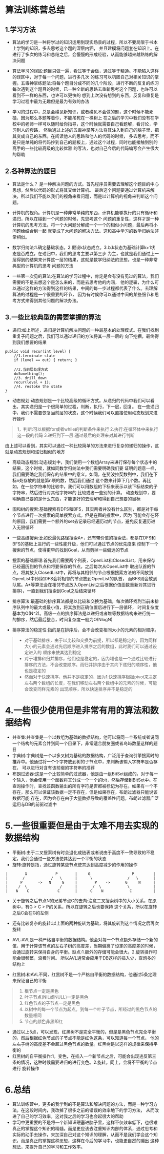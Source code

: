# 算法训练营总结

## 1.学习方法
* 算法的学习是一种将学过的知识运用到现实场景的过程，所以不要局限于书本上学到的知识，多去思考这个题的深层内涵，
    并且建模将问题套在知识上。在进行了多次的练习和总结之后，会慢慢的形成经验，从而能够越来越熟练的解决问题

* 算法学习的误区:题目只做一遍，看过等于会做，通过等于精通。不能陷入这样的误区中，对于每一个问题，进行多几次
    的练习可以巩固自己对相关知识的掌握。五毒神掌练题法:将每个题目分成不同的几个阶段，进行不断的反复的练习
    每次遇到这个题目的时候，已一种全新的思路去重新思考这个问题，也许可以看到不一样的东西，也许可以更快的
    想到上次没有想到的东西，反复和重复是学习过程中最为无趣但是最为有效的办法
  
* 学习的过程中，总是会碰见新知识，或者碰见不会做的题，这个时候不能死磕，因为那么多题等着你，不能吊死在一棵树上
    在之后的学习中我们没有在学校中的老师一样可以随时给你指导，这个时候就需要自己看题解，看讨论，学习别人的套路，
    然后通过上述的五毒神掌等方法将其注入到自己的脑子里，把其变成自己的东西。在阅读他人的思路和他人的代码的时候，
    多去思考，而不是只是单纯的将代码抄到自己的题板上，通过这个过程，同时也能接触到别的高手的一些比较高级的比较优雅
    的写法，也对自己今后的代码编写会产生很大的帮助
    
## 2.各种算法的题目
* 算法是什么？ 是一种解决问题的方式。首先程序员需要去理解这个题目的中心思想，然后以代码的形式将其交给计算机。
    最后这个问题要通过计算机来解决，所以我们不能以我们的视角来看问题，而是以计算机的视角来判断这个问题。
    
* 计算机的视角。计算机是一种非常单纯的东西，计算机能够执行的只有循环和递归，所以在碰到一个问题的时候，先思考这个
    问题的重复性，这样才是一种计算机的思考方法。将一个大问题分解成一个一个的相似小问题，最后再将小问题给结合到一起
    就变成了大问题的解决方法。这和高中学习的数学归纳法非常相似。
    
* 数学归纳法:1.确定基础状态。2.假设k状态成立。3.以k状态为基础计算k+1状态是否成立。在递归中，我们的思考主要以第三步
    为主，也就是我们通过上一层得到的结果来计算这一层的结果，这就是数学归纳法的思想，也是一种非常典型的计算机的思考
    问题的方法
    
* 一些第一次见的算法:在算法的学习过程中，肯定是会有没有见过的算法，我们需要的不是去想这个是怎么来的，而是去思考他的内涵，
    他的逻辑，为什么可以通过这样的方法得到这样的结果，中间的每一步过程都代表了什么。去理解算法的过程是一个很重要的环节，
    因为有时候你可以通过中间的某些细节和思考方式来得到其他问题的解决办法。
    
## 3.一些比较典型的需要掌握的算法
* 递归:如上所述，递归是计算机解决问题的一种最基本的处理模式。在我们找到重复子问题之后，我们可以通过递归的方法将其一层一层的
    向下挖掘，最终得到我们想要的结果
```
public void recur(int level) {
    //1.terminate state
    if (level == out) { return; }

    //2.当前层处理方式
    doSomething();
    //3. drill down
    recur(level + 1);   
    //4. restoke the state         
}
```
* 动态规划:动态规划是一个比较高级的循环方式。从递归的代码中我们可以看出，其实递归是一个很简单的过程，判断，执行，下一层，回复。
    在一些递归中，我们不需要恢复当前层的状态，这个时候我们可以直接使用动态规划来进行操作
>    1，判断:可以根据for或者while的判断条件来执行
>    2.执行:在循环体中来执行这一段的代码
>    3.递归到下一层:通过最后的处理来对其进行判断

   由上述可以看到，其实可以通过一种比较简单的方法来进行复杂的递归的操作，这就是动态规划和递归相似的地方
   
* 高级动态规划:动态规划中，我们使用一个数组Array来进行保存每个状态中的结果，这个时候，就如同数学归纳法中我们需要明确我们要
    证明的题意一样，我们需要确定我们保存的结果中的意义。如同，在斐波拉契数列中，我们在下标n处存放的就是第n项的数，然后我们通过
    这个数来计算下几个数。再比如，在一些字符串的比较中，我们可以用数组的下标来表示以该下标结束的子字符串，然后进行对其他字符串的
    比较或者一些别的计算。
    动态规划中，要明确自己要的是什么东西，才能更好的去理解和得到自己想要的目标
    
* 图和树的搜索:基础搜索有DFS和BFS，其实两者并没有什么区别，都是对于每个节点进行一次搜索的简单搜索方式。但是在图的搜索中，因为
    可能会存在环的原因，我们需要一个额外的set去记录已经遍历过的节点，避免反复遍历进入无限循环
* 一些高级搜索:比如说最优路径搜索A*，还有带价值的搜索法，都是在DFS和BFS的基础上进行的一些性能升级，他们可以通过节点的优先度来
    控制下一个搜索的节点，使得更早的找到Goal，从而剪掉一些偏远的节点
    
* 搜索的基础原理:首先我们需要两个列表，OpenList和ClosedList，用来保存已经遍历到的节点和将要保存的节点，之后每次从OpenList中
    取出队首的节点，将其放入ClosedList中，再将与其相邻的节点根据搜索方法的不同放到OpenList中(例如DFS会将相邻的节点放到OpenList的队首，
    而BFS则会放到队尾。A*等算法会在相邻节点放入OpenList之后根据价值函数重新对其进行排序)，一直到我们搜索到Goal之后结束循环
    
* 排序算法:最基础的排序算法都是以比较和交换为基础，每次循环找到当前未排序队列中的最大或最小值，将其放到正确位置后进行下一层循环，
    时间复杂度基本为O(N^2)。高级一点的排序算法是以递归或者堆等数据结构来进行统一的排序，然后最后整合，时间复杂度一般为O(NlogN)
    
* 排序算法的稳定性:指的是在排序后，会不会改变相同大小的元素的相对顺序。
>* 对于基础排序，由于以比较和交换为前提，所以都是稳定的，因为同样大小的元素会通过先后顺序进入排序之后的数组，此时我们可以通过设定进入的
>顺序来使其达到稳定
>* 对于堆排和归并排序，他们也是稳定的，因为堆也是一个通过比较进行排序的方法，不会改变顺序。而归并排序由于其向下递归的顺序性，他也是稳定的
>* 然而对于快速排序，他并不是稳定的，因为1.快速排序根据pivot来决定左右两个数组的长度，在我们移动左右两个数组中的元素的时候，可能会改变同样元素的
>   出现顺序，所以快速排序并不是稳定的

# 4.一些很少使用但是非常有用的算法和数据结构
* 并查集:并查集是一个以数组为基础的数据结构，他可以将同一个系统或者说同一个结构的元素合并到同一个目录下，非常适合朋友圈或者岛屿数量这样的题目
* 字典树:字典树是一个以多叉树为基础的数据结构，广泛用于查询引擎搜索时的推荐中。他通过将一个个字符放到树的子节点中，来判断该输入字符串是否存在，
    可以进行对含有该前缀的字符串的推荐
* 布朗过滤器:这是一个比较简单的过滤器，他是由一组BitSet组成的。对于每一个输入，他会使用一个函数将其分成一个一个的bit，然后存储到BitSet中。在
    查询操作时，查找该函数输出的所有字符是否都被标记为存在。如果有一个不存在，那么可以保证该数据一定不存在，但是如果存在，布朗过滤器只能说该数据可能
    存在，因为会存在由于大量数据导致的覆盖性问题。布朗过滤器广泛运用与DB的前驱过滤中
    
# 5.一些很重要但是由于太难不用去实现的数据结构
* 平衡树:由于二叉搜索树有时会退化成链表或者说由于高度不一致导致的不稳定，我们会通过一些方法使其达到一个平衡的状态
* 旋转:旋转是指，通过旋转某些节点使其达到高度减少的作用的操作
```aidl
|        G             P        |     G                   P         |
|       /            /   \      |      \                /   \       |
|      P       ->   N     G     |        P    ->       G     N      |
|     /  \               /      |       /  \            \           |
|    N    C             C       |      C    N            C          |
```
* 关于旋转之后节点N的兄弟节点C的去向:注意二叉搜索树中的大小关系，在原树中，有G > C > P的关系，所以在旋转之后也要保持
    这个关系，所以在旋转之后C会在G的左侧
* 还有比较复杂的旋转:以上面的两种旋转为基础，将其旋转到这个情况之后再次旋转

* AVL:AVL是一种严格自平衡的数据结构。他会对每一个节点额外存储一个新的值，用于计算该节点的左右子树的高度差，当期偏离了设定的高度差的时候，
    会通过旋转来保持自身的平衡。缺点:1.额外的存储可能会很大。2.旋转操作可能会很频繁，浪费时间。
    所以AVL通常会应用于DB这样的插入少，查询多的结构上
* 红黑树:和AVL不同，红黑树不是一个严格自平衡的数据结构，他通过5条定理来保证自己的平衡
>1. 根节点一定是黑色
>2. 叶子节点(NIL或NULL)一定是黑色
>3. 红色节点的子节点一定是黑色
>4. 以树中的每一个节点为起点，到每一个叶子节点，所经过的黑色节点的数量相同
>5. 节点的颜色非黑即红
* 通过以上5点，可以发现，红黑树不是完全平衡的，但是是黑色节点完全平衡的，然后根据红色节点的子节点不能是红色这条，可以知道每一个节点，
    他的左右子树的高度差不会超过黑色节点的数量。红黑树是以这样的规律来保持平衡的
* 红黑树的自平衡操作:1，变色，在插入一个新节点之后，可能会出现违反第三条的情况，这种时候需要递归的进行变色。2.旋转，同上，会将不平衡的节点进行
    旋转操作
    
    
    
# 6.总结
* 算法训练营中，更多的我学到的不是算法和解决问题的方法，而是一种学习方法。在这段时间内，我改掉了很多之前的错误的效率地下的学习方法，
    从而改进了自己的学习效率，这对我之后的学习也会起很大的帮助
* 学习中更重要的不是将一个新知识硬塞进脑子里，这样不仅效率低下，也很难真正的掌握这个知识的精髓。而是更应该去注重知识内部的体系，通过思考和
    实际的动手去操作，来加深自己对这个知识的理解，从而不是我们学会这个知识，而是真正的掌握这种思想，这样在今后的学习中，也能更自然的蹦出
    这种想法，来提升自己的学习和工作效率。
    
